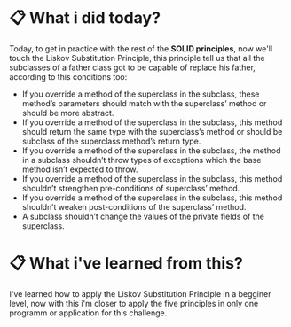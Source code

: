 # 📋 What i did today?
Today, to get in practice with the rest of the **SOLID principles**, now we'll touch the Liskov Substitution Principle, this principle tell us that all the subclasses
of a father class got to be capable of replace his father, according to this conditions too:

- If you override a method of the superclass in the subclass, these method’s parameters should match with the superclass’ method or should be more abstract.
- If you override a method of the superclass in the subclass, this method should return the same type with the superclass’s method or should be subclass of the superclass method’s return type.
- If you override a method of the superclass in the subclass, the method in a subclass shouldn’t throw types of exceptions which the base method isn’t expected to throw.
- If you override a method of the superclass in the subclass, this method shouldn’t strengthen pre-conditions of superclass’ method.
- If you override a method of the superclass in the subclass, this method shouldn’t weaken post-conditions of the superclass’ method.
- A subclass shouldn’t change the values of the private fields of the superclass.

# 📋 What i've learned from this?
I've learned how to apply the Liskov Substitution Principle in a begginer level, now with this i'm closer to apply the five principles in only one programm or application for this challenge.
